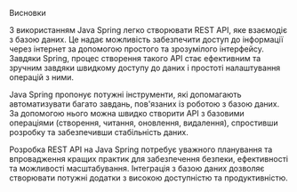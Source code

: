Висновки

З використанням Java Spring легко створювати REST API, яке взаємодіє з базою даних. Це надає можливість забезпечити доступ до інформації через інтернет за допомогою простого та зрозумілого інтерфейсу. Завдяки Spring, процес створення такого API стає ефективним та зручним завдяки швидкому доступу до даних і простоті налаштування операцій з ними.

Java Spring пропонує потужні інструменти, які допомагають автоматизувати багато завдань, пов'язаних із роботою з базою даних. За допомогою нього можна швидко створити API з базовими операціями (створення, читання, оновлення, видалення), спростивши розробку та забезпечивши стабільність даних.

Розробка REST API на Java Spring потребує уважного планування та впровадження кращих практик для забезпечення безпеки, ефективності та можливості масштабування. Інтеграція з базою даних дозволяє створювати потужні додатки з високою доступністю та продуктивністю.